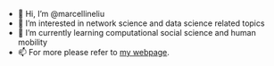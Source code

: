 - 👋 Hi, I’m @marcellineliu
- 👀 I’m interested in network science and data science related topics
- 🌱 I’m currently learning computational social science and human mobility
- 📫 For more please refer to [my webpage](https://marcieliu.com/).

<!---
marcellineliu/marcellineliu is a ✨ special ✨ repository because its `README.md` (this file) appears on your GitHub profile.
You can click the Preview link to take a look at your changes.
--->
